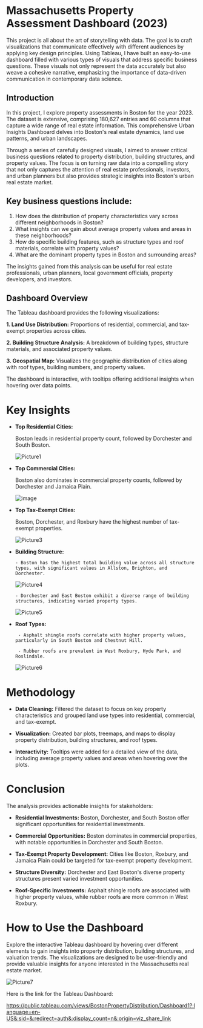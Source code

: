 # Massachusetts Property Assessment Dashboard (2023)

This project is all about the art of storytelling with data. The goal is to craft visualizations that communicate effectively with different audiences by applying key design principles. Using Tableau, I have built an easy-to-use dashboard filled with various types of visuals that address specific business questions. These visuals not only represent the data accurately but also weave a cohesive narrative, emphasizing the importance of data-driven communication in contemporary data science.

## Introduction
In this project, I explore property assessments in Boston for the year 2023. The dataset is extensive, comprising 180,627 entries and 60 columns that capture a wide range of real estate information. This comprehensive Urban Insights Dashboard delves into Boston's real estate dynamics, land use patterns, and urban landscapes.

Through a series of carefully designed visuals, I aimed to answer critical business questions related to property distribution, building structures, and property values. The focus is on turning raw data into a compelling story that not only captures the attention of real estate professionals, investors, and urban planners but also provides strategic insights into Boston's urban real estate market.

## Key business questions include:

1. How does the distribution of property characteristics vary across different neighborhoods in Boston?
2. What insights can we gain about average property values and areas in these neighborhoods?
3. How do specific building features, such as structure types and roof materials, correlate with property values?
4. What are the dominant property types in Boston and surrounding areas?

The insights gained from this analysis can be useful for real estate professionals, urban planners, local government officials, property developers, and investors.

## Dashboard Overview
The Tableau dashboard provides the following visualizations:

**1. Land Use Distribution:** Proportions of residential, commercial, and tax-exempt properties across cities.

**2. Building Structure Analysis:** A breakdown of building types, structure materials, and associated property values.

**3. Geospatial Map:** Visualizes the geographic distribution of cities along with roof types, building numbers, and property values.

The dashboard is interactive, with tooltips offering additional insights when hovering over data points.

# Key Insights

+ **Top Residential Cities:**

    Boston leads in residential property count, followed by Dorchester and South Boston.
  
  ![Picture1](https://github.com/user-attachments/assets/5d1030d0-a641-4ac6-8bdb-bd5dfa3c5b1a)


+ **Top Commercial Cities:**

    Boston also dominates in commercial property counts, followed by Dorchester and Jamaica Plain.

  ![image](https://github.com/user-attachments/assets/00479d1e-5926-4e7e-baad-c1e34cd213d7)


+ **Top Tax-Exempt Cities:**

    Boston, Dorchester, and Roxbury have the highest number of tax-exempt properties.
  
  ![Picture3](https://github.com/user-attachments/assets/6b28f997-c410-4078-937b-e7c2cc4d5af7)

+ **Building Structure:**

      - Boston has the highest total building value across all structure types, with significant values in Allston, Brighton, and Dorchester.

  ![Picture4](https://github.com/user-attachments/assets/0a4e6aa3-f2f4-4fb1-a639-7d25d4fe46f2)


      - Dorchester and East Boston exhibit a diverse range of building structures, indicating varied property types.

  ![Picture5](https://github.com/user-attachments/assets/65deb8b7-0cac-48e9-9eec-afbb96b1b36d)


      

+ **Roof Types:**

       - Asphalt shingle roofs correlate with higher property values, particularly in South Boston and Chestnut Hill.
       
       - Rubber roofs are prevalent in West Roxbury, Hyde Park, and Roslindale.

  ![Picture6](https://github.com/user-attachments/assets/df072009-1aa7-476f-85b9-e2b41d49b1a5)


# Methodology

+ **Data Cleaning:** Filtered the dataset to focus on key property characteristics and grouped land use types into residential, commercial, and tax-exempt.

+ **Visualization:** Created bar plots, treemaps, and maps to display property distribution, building structures, and roof types.

+ **Interactivity:** Tooltips were added for a detailed view of the data, including average property values and areas when hovering over the plots.


# Conclusion

The analysis provides actionable insights for stakeholders:

+ **Residential Investments:** Boston, Dorchester, and South Boston offer significant opportunities for residential investments.

+ **Commercial Opportunities:** Boston dominates in commercial properties, with notable opportunities in Dorchester and South Boston.

+ **Tax-Exempt Property Development:** Cities like Boston, Roxbury, and Jamaica Plain could be targeted for tax-exempt property development.

+ **Structure Diversity:** Dorchester and East Boston's diverse property structures present varied investment opportunities.

+ **Roof-Specific Investments:** Asphalt shingle roofs are associated with higher property values, while rubber roofs are more common in West Roxbury.


# How to Use the Dashboard

Explore the interactive Tableau dashboard by hovering over different elements to gain insights into property distribution, building structures, and valuation trends. The visualizations are designed to be user-friendly and provide valuable insights for anyone interested in the Massachusetts real estate market.

![Picture7](https://github.com/user-attachments/assets/3c78e444-0a59-458c-87f2-8b918fbc3694)


Here is the link for the Tableau Dashboard: 

https://public.tableau.com/views/BostonPropertyDistribution/Dashboard1?:language=en-US&:sid=&:redirect=auth&:display_count=n&:origin=viz_share_link
